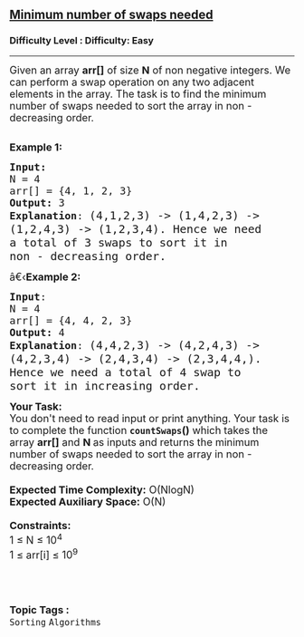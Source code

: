 <h2><a href="https://www.geeksforgeeks.org/problems/minimum-number-of-swaps-needed2136/1?itm_source=geeksforgeeks">Minimum number of swaps needed</a></h2><h3>Difficulty Level : Difficulty: Easy</h3><hr><div class="problems_problem_content__Xm_eO"><div><span style="font-size:18px">Given an array <strong>arr[]</strong> of size <strong>N</strong> of non negative integers. We can perform a swap operation on any two adjacent elements in the array. The task is to find the minimum number of swaps needed to sort the array in non - decreasing order. </span></div>

<div>&nbsp;</div>

<p><span style="font-size:18px"><strong>Example 1:</strong> </span></p>

<pre><span style="font-size:18px"><strong>Input:</strong>
N = 4<span style="font-size:18px">
arr[] = {4, 1, 2, 3}
</span><span style="font-size:18px"><strong>Output:</strong> 3
<strong>Explanation</strong>: </span></span><span style="font-size:20px">(4,1,2,3) -&gt; (1,4,2,3) -&gt; 
(1,2,4,3) -&gt; (1,2,3,4). Hence we need 
a total of 3 swaps to sort it in 
non - decreasing order.</span></pre>

<p><span style="font-size:18px"><span style="font-size:18px">â€‹<strong>Example 2:</strong> </span></span></p>

<pre><span style="font-size:18px"><span style="font-size:18px"><strong>Input</strong>: <span style="font-size:18px">
N = 4
arr[] = {4, 4, 2, 3}
<strong>Output:</strong> 4
<strong>Explanation</strong>: </span></span></span><span style="font-size:20px">(4,4,2,3) -&gt; (4,2,4,3) -&gt;
(4,2,3,4) -&gt; (2,4,3,4) -&gt; (2,3,4,4,).
Hence we need a total of 4 swap to 
sort it in increasing order.</span></pre>

<p><span style="font-size:18px"><span style="font-size:18px"><span style="font-size:18px"><strong>Your Task:&nbsp;&nbsp;</strong><br>
You don't need to read input or print anything. Your task is to complete the function </span></span><strong><code>countSwaps</code></strong><span style="font-size:18px"><span style="font-size:18px"><strong>()</strong>&nbsp;which takes the array <strong>arr[]</strong> and <strong>N</strong><strong> </strong>as inputs and returns the </span></span>minimum number of swaps needed to sort the array in non - decreasing order.<br>
<br>
<span style="font-size:18px"><span style="font-size:18px"><strong>Expected Time Complexity:</strong> O(NlogN)<br>
<strong>Expected Auxiliary Space:</strong> O(N)</span><br>
<br>
<span style="font-size:18px"><strong>Constraints:</strong><br>
1 ≤ N ≤ 10<sup>4</sup><br>
1 ≤ arr[i] ≤ 10<sup>9</sup></span></span></span></p>

<p>&nbsp;</p>
</div><br><p><span style=font-size:18px><strong>Topic Tags : </strong><br><code>Sorting</code>&nbsp;<code>Algorithms</code>&nbsp;
